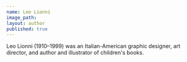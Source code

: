 ```yaml
---
name: Leo Lionni
image_path:
layout: author
published: true
---
```

Leo Lionni (1910–1999) was an Italian-American graphic designer, art director, and author and illustrator of children's books.
